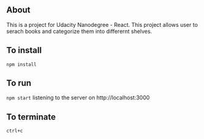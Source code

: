 ## About
This is a project for Udacity Nanodegree - React. This project allows user to serach books and categorize them into differernt shelves.

## To install

`npm install`

## To run

`npm start`
listening to the server on http://localhost:3000

## To terminate
`ctrl+c`